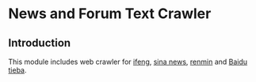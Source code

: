 # News and Forum Text Crawler

## Introduction
This module includes web crawler for [ifeng](./ifeng_news_crawler.py), [sina news](msina_news_crawler.py), [renmin](renmin_crawler.py) and [Baidu tieba](tieba_crawler.py).